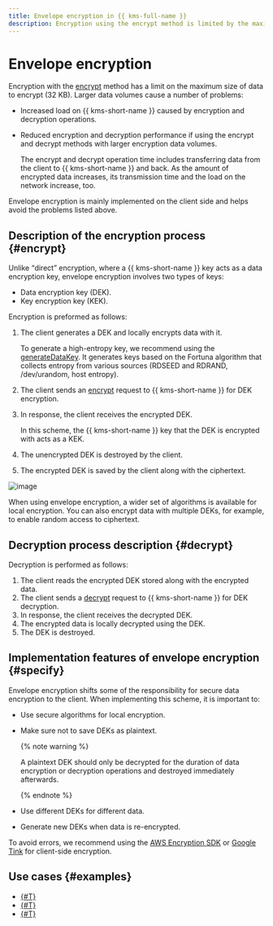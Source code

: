 ```yaml
---
title: Envelope encryption in {{ kms-full-name }}
description: Encryption using the encrypt method is limited by the maximum size of data to be encrypted (32 KB). As your data volumes increase, {{ kms-short-name }} experiences an increased workload. This results in decreased performance of the _encrypt_ and _decrypt_ methods. Envelope encryption is mainly implemented on the client side and helps avoid these issues.
---
```


# Envelope encryption

Encryption with the [encrypt](../api-ref/SymmetricCrypto/encrypt) method has a limit on the maximum size of data to encrypt (32 KB). Larger data volumes cause a number of problems:
* Increased load on {{ kms-short-name }} caused by encryption and decryption operations.
* Reduced encryption and decryption performance if using the encrypt and decrypt methods with larger encryption data volumes. 

    The encrypt and decrypt operation time includes transferring data from the client to {{ kms-short-name }} and back. As the amount of encrypted data increases, its transmission time and the load on the network increase, too.

Envelope encryption is mainly implemented on the client side and helps avoid the problems listed above.

## Description of the encryption process {#encrypt}

Unlike <q>direct</q> encryption, where a {{ kms-short-name }} key acts as a data encryption key, envelope encryption involves two types of keys: 
* Data encryption key (DEK).
* Key encryption key (KEK).

Encryption is preformed as follows:
1. The client generates a DEK and locally encrypts data with it.
    
    To generate a high-entropy key, we recommend using the [generateDataKey](../api-ref/SymmetricCrypto/generateDataKey). It generates keys based on the Fortuna algorithm that collects entropy from various sources (RDSEED and RDRAND, /dev/urandom, host entropy).
1. The client sends an [encrypt](../api-ref/SymmetricCrypto/encrypt.md) request to {{ kms-short-name }} for DEK encryption.
1. In response, the client receives the encrypted DEK. 
    
    In this scheme, the {{ kms-short-name }} key that the DEK is encrypted with acts as a KEK.
1. The unencrypted DEK is destroyed by the client.
1. The encrypted DEK is saved by the client along with the ciphertext.

![image](../../_assets/kms/envelope-encryption.png)

When using envelope encryption, a wider set of algorithms is available for local encryption. You can also encrypt data with multiple DEKs, for example, to enable random access to ciphertext.

## Decryption process description {#decrypt}

Decryption is performed as follows:
1. The client reads the encrypted DEK stored along with the encrypted data.
1. The client sends a [decrypt](../api-ref/SymmetricCrypto/decrypt) request to {{ kms-short-name }} for DEK decryption.
1. In response, the client receives the decrypted DEK.
1. The encrypted data is locally decrypted using the DEK.
1. The DEK is destroyed.


## Implementation features of envelope encryption {#specify}

Envelope encryption shifts some of the responsibility for secure data encryption to the client. When implementing this scheme, it is important to:
* Use secure algorithms for local encryption.
* Make sure not to save DEKs as plaintext.
    
    {% note warning %}
    
    A plaintext DEK should only be decrypted for the duration of data encryption or decryption operations and destroyed immediately afterwards.
    
    {% endnote %}
    
* Use different DEKs for different data.
* Generate new DEKs when data is re-encrypted.

To avoid errors, we recommend using the [AWS Encryption SDK](../tutorials/encrypt/aws-encryption-sdk.md) or [Google Tink](../tutorials/encrypt/google-tink.md) for client-side encryption.

## Use cases {#examples}

* [{#T}](../tutorials/encrypt/aws-encryption-sdk.md)
* [{#T}](../tutorials/encrypt/google-tink.md)
* [{#T}](../tutorials/kms-k8s.md)